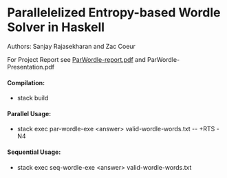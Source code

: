 # Parallelelized Entropy-based Wordle Solver in Haskell

Authors: Sanjay Rajasekharan and Zac Coeur

For Project Report see [ParWordle-report.pdf](ParWordle-Presentation.pdf) and ParWordle-Presentation.pdf

#### Compilation:
- stack build
#### Parallel Usage:
- stack exec par-wordle-exe \<answer\> valid-wordle-words.txt -- +RTS 
-N4

#### Sequential Usage:
- stack exec seq-wordle-exe \<answer\> valid-wordle-words.txt


